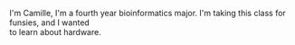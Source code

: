 I'm Camille, I'm a fourth year bioinformatics major. I'm taking this class for funsies, and I wanted   
to learn about hardware. 
